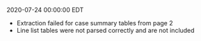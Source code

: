 2020-07-24 00:00:00 EDT


- Extraction failed for case summary tables from page 2
- Line list tables were not parsed correctly and are not included

